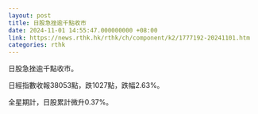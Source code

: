 ```yaml
---
layout: post
title: 日股急挫逾千點收市
date: 2024-11-01 14:55:47.000000000 +08:00
link: https://news.rthk.hk/rthk/ch/component/k2/1777192-20241101.htm
categories: rthk
---
```


日股急挫逾千點收市。

日經指數收報38053點，跌1027點，跌幅2.63%。 

全星期計，日股累計微升0.37%。
